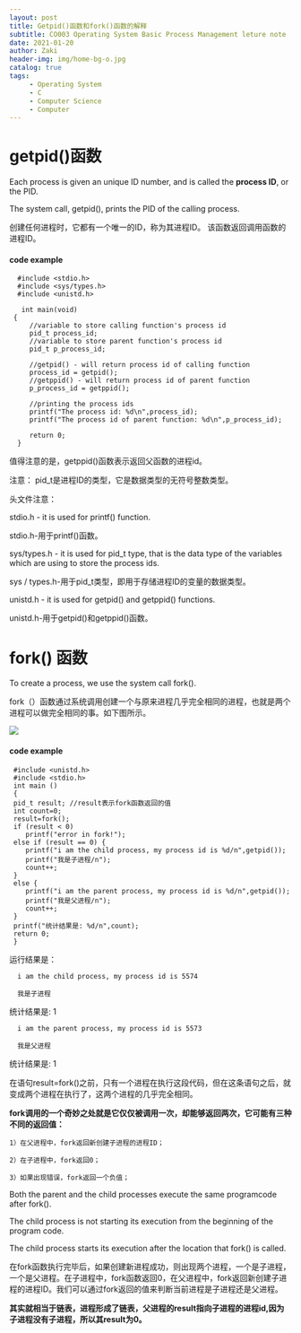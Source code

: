 ```yaml
---
layout: post
title: Getpid()函数和fork()函数的解释
subtitle: CO003 Operating System Basic Process Management leture note
date: 2021-01-20
author: Zaki
header-img: img/home-bg-o.jpg
catalog: true
tags:
     - Operating System
     - C
     - Computer Science
     - Computer 
---
```


# getpid()函数

Each process is given an unique ID number, and is called the <strong>process ID</strong>, or the PID.

The system call, getpid(), prints the PID of the calling process.

创建任何进程时，它都有一个唯一的ID，称为其进程ID。 该函数返回调用函数的进程ID。

#### code example

      #include <stdio.h>
      #include <sys/types.h>
      #include <unistd.h>
 
       int main(void)
     {
	     //variable to store calling function's process id
	     pid_t process_id;
	     //variable to store parent function's process id
	     pid_t p_process_id;
 
	     //getpid() - will return process id of calling function
	     process_id = getpid();
	     //getppid() - will return process id of parent function
	     p_process_id = getppid();
 
	     //printing the process ids
	     printf("The process id: %d\n",process_id);
	     printf("The process id of parent function: %d\n",p_process_id);
 
	     return 0;
      }

值得注意的是，getppid()函数表示返回父函数的进程id。

注意： pid_t是进程ID的类型，它是数据类型的无符号整数类型。

头文件注意：

stdio.h - it is used for printf() function.

stdio.h-用于printf()函数。

sys/types.h - it is used for pid_t type, that is the data type of the variables which are using to store the process ids.

sys / types.h-用于pid_t类型，即用于存储进程ID的变量的数据类型。

unistd.h - it is used for getpid() and getppid() functions.

unistd.h-用于getpid()和getppid()函数。

# fork() 函数

To create a process, we use the system call fork().

fork（）函数通过系统调用创建一个与原来进程几乎完全相同的进程，也就是两个进程可以做完全相同的事。如下图所示。

![](https://tva1.sinaimg.cn/large/008eGmZEgy1gmu46bvm8uj30p80btwft.jpg )

#### code example

     #include <unistd.h>  
     #include <stdio.h>   
     int main ()   
     {   
     pid_t result; //result表示fork函数返回的值  
     int count=0;  
     result=fork();   
     if (result < 0)   
        printf("error in fork!");   
     else if (result == 0) {  
        printf("i am the child process, my process id is %d/n",getpid());   
        printf("我是子进程/n");
        count++;  
     }  
     else {  
        printf("i am the parent process, my process id is %d/n",getpid());   
        printf("我是父进程/n");  
        count++;  
     }  
     printf("统计结果是: %d/n",count);  
     return 0;  
     }  

运行结果是：

      i am the child process, my process id is 5574
 
      我是子进程
 
 统计结果是: 1
 
      i am the parent process, my process id is 5573
 
      我是父进程

 统计结果是: 1
 
在语句result=fork()之前，只有一个进程在执行这段代码，但在这条语句之后，就变成两个进程在执行了，这两个进程的几乎完全相同。

<strong>fork调用的一个奇妙之处就是它仅仅被调用一次，却能够返回两次，它可能有三种不同的返回值：</strong>

    1）在父进程中，fork返回新创建子进程的进程ID；
    
    2）在子进程中，fork返回0；
    
    3）如果出现错误，fork返回一个负值；
    
Both the parent and the child processes execute the same programcode after fork().

The child process is not starting its execution from the beginning of the program code.

The child process starts its execution after the location that fork() is called.

在fork函数执行完毕后，如果创建新进程成功，则出现两个进程，一个是子进程，一个是父进程。在子进程中，fork函数返回0，在父进程中，fork返回新创建子进程的进程ID。我们可以通过fork返回的值来判断当前进程是子进程还是父进程。

<strong>其实就相当于链表，进程形成了链表，父进程的result指向子进程的进程id,因为子进程没有子进程，所以其result为0。</strong>






